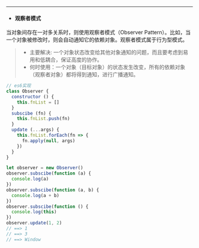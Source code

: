 ---
* #### 观察者模式

当对象间存在一对多关系时，则使用观察者模式（Observer Pattern）。比如，当一个对象被修改时，则会自动通知它的依赖对象。观察者模式属于行为型模式。

> * 主要解决: 一个对象状态改变给其他对象通知的问题，而且要考虑到易用和低耦合，保证高度的协作。
> * 何时使用：一个对象（目标对象）的状态发生改变，所有的依赖对象（观察者对象）都将得到通知，进行广播通知。

```js
// es6实现
class Observer {
  constructor () {
    this.fnList = []
  }
  subscibe (fn) {
    this.fnList.push(fn)
  }
  update (...args) {
    this.fnList.forEach(fn => {
      fn.apply(null, args)
    })
  }
}

let observer = new Observer()
observer.subscibe(function (a) {
  console.log(a)
})
observer.subscibe(function (a, b) {
  console.log(a + b)
})
observer.subscibe(function () {
  console.log(this)
})
observer.update(1, 2)
// ==> 1
// ==> 3
// ==> Window
```
